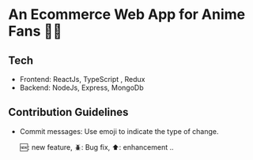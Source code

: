 # An Ecommerce Web App for Anime Fans 🚀🚀

## Tech
* Frontend: ReactJs, TypeScript , Redux
* Backend: NodeJs, Express, MongoDb

## Contribution Guidelines
* Commit messages: Use emoji to indicate the type of change.
  
  🆕: new feature, 🪲: Bug fix, ⬆️: enhancement ..
